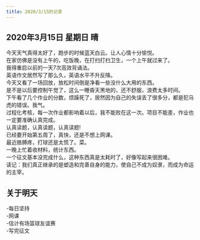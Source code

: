 ```yaml
---
title: 2020/3/15的记录
---
```

## 2020年3月15日 星期日 晴
今天天气真得太好了，跑步的时候蓝天白云。让人心情十分愉悦。  
在家仿佛是没有上午的，吃饭晚，在打扫打扫卫生，一个上午就过来了。  
我得重启以前的一天7次高效背诵法。  
英语作文居然写了那么久，英语水平不升反降。  
今天又看了一场回放，放松时间倒是净看一些没什么大用的东西。  
是不是以后要控制午觉了，这么一睡昏天黑地的，还不舒服，浪费太多时间。  
下午看了几个作业的分数，烦躁死了，居然因为自己的失误丢了很多分，都是犯马虎的错误。我气。  
过程化考核，每一次作业都影响着以后，我不能败在这一次。项目不能差，作业也一定要准确认真完成。  
认真读题，认真读题，认真读题!  
已经要开始第五周了，真快，还是不想上网课。  
最近胳膊疼，打球还是太慌了。菜。  
一晚上忙着收材料，统计东西。  
一个征文基本没完成什么，这种东西真是太耗时了，好像写起来很困难。  
读记：我们真正继承的是塑造和完善自身的能力，使自己不成为奴隶，而成为命运的主宰。  
## 关于明天
-每日坚持  
-网课  
-估计有场篮球友谊赛  
-写完征文